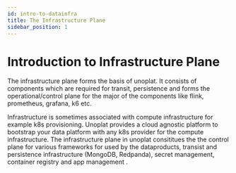 ```yaml
---
id: intro-to-datainfra
title: The Infrastructure Plane
sidebar_position: 1
---
```

# Introduction to Infrastructure Plane

The infrastructure plane forms the basis of unoplat. It consists of components which are required for transit, persistence and forms the operational/control plane for the major of the components like flink, prometheus, grafana, k6 etc. 

Infrastructure is sometimes associated with compute infrastructure for example k8s provisioning. Unoplat provides a cloud agnostic platform to bootstrap your data platform with any k8s provider for the compute infrastructure. The infrastructure plane in unoplat consititues the the control plane for various frameworks for used by the dataproducts, transist and persistence infrastructure (MongoDB, Redpanda), secret management, container registry and  app management  . 